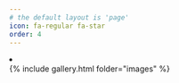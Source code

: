 ```yaml
---
# the default layout is 'page'
icon: fa-regular fa-star
order: 4
---
```

<li><a href="{{ site.baseurl }}/index.html"><i class='fa fa-picture-0'></i></a></li>
{% include gallery.html folder="images" %}
